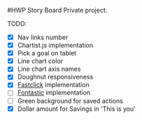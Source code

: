 #HWP Story Board
Private project.

TODO:
  - [x] Nav links number
  - [x] Chartist.js implementation
  - [x] Pick a goal on tablet
  - [x] Line chart color
  - [x] Line chart axis names
  - [x] Doughnut responsiveness
  - [x] [Fastclick](https://github.com/ftlabs/fastclick) implementation
  - [ ] [Fontastic](http://fontastic.me) implementation
  - [ ] Green background for saved actions
  - [x] Dollar amount for Savings in 'This is you'
